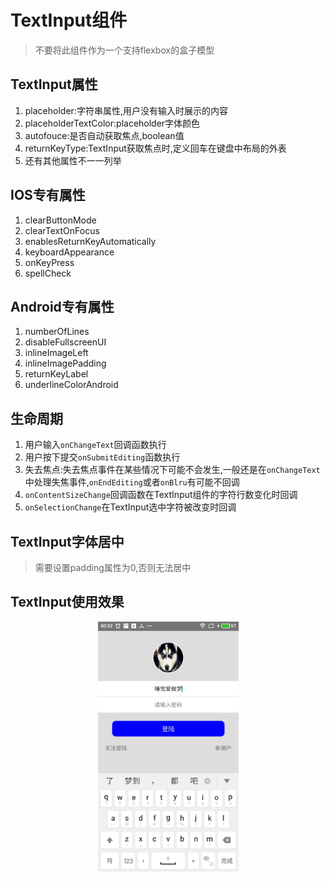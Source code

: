 # TextInput组件

> 不要将此组件作为一个支持flexbox的盒子模型

## TextInput属性

1. placeholder:字符串属性,用户没有输入时展示的内容
2. placeholderTextColor:placeholder字体颜色
3. autofouce:是否自动获取焦点,boolean值
4. returnKeyType:TextInput获取焦点时,定义回车在键盘中布局的外表
5. 还有其他属性不一一列举

## IOS专有属性

1. clearButtonMode
2. clearTextOnFocus
3. enablesReturnKeyAutomatically
4. keyboardAppearance
5. onKeyPress
6. spellCheck

## Android专有属性

1. numberOfLines
2. disableFullscreenUI
3. inlineImageLeft
4. inlineImagePadding
5. returnKeyLabel
6. underlineColorAndroid

## 生命周期

1. 用户输入`onChangeText`回调函数执行
2. 用户按下提交`onSubmitEditing`函数执行
3. 失去焦点:失去焦点事件在某些情况下可能不会发生,一般还是在`onChangeText`中处理失焦事件,`onEndEditing`或者`onBlru`有可能不回调
4. `onContentSizeChange`回调函数在TextInput组件的字符行数变化时回调
5. `onSelectionChange`在TextInput选中字符被改变时回调

## TextInput字体居中

> 需要设置padding属性为0,否则无法居中

## TextInput使用效果

<center>
  <img src='../../Images/textinput_show.jpg'
   style='height:400px'/>
</center>